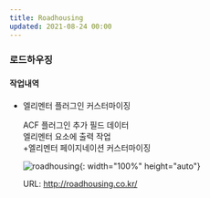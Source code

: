```yaml
---
title: Roadhousing
updated: 2021-08-24 00:00
---
```


### 로드하우징
  
#### 작업내역
- 엘리멘터 플러그인 커스터마이징
  
	ACF 플러그인 추가 필드 데이터  
	엘리멘터 요소에 출력 작업  
	+엘리멘터 페이지네이션 커스터마이징  
  
	![roadhousing](https://github.com/project0210/project0210.github.io/blob/master/_posts/images/roadhousing/001.png?raw=true){: width="100%" height="auto"}
  
	URL: http://roadhousing.co.kr/